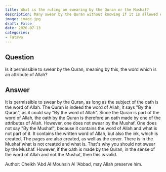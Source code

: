 ```yaml
---
title: What is the ruling on swearing by the Quran or the Mushaf?
description: Many swear by the Quran without knowing if it is allowed or not
image: image.jpg
draft: False
date: 2020-07-13
categories:
- Fatawa
---
```


## Question

Is it permissible to swear by the Quran, meaning by this, the word which is an attribute
of Allah?

## Answer

It is permissible to swear by the Quran, as long as the subject of the oath is the word of
Allah. The Quran is indeed the word of Allah, it says "By the Quran", as it could say "By
the word of Allah". Since the Quran is part of the word of Allah, the oath by the Quran is
therefore an oath made by one of the attributes of Allah. However, one does not swear by
the Mushaf. One does not say "By the Mushaf", because it contains the word of Allah and
what is not part of it. It contains the written word of Allah, but also the ink, which is
created. The pages are also created, as well as the cover. There is in the Mushaf what is
not created and what is. That's why you should not swear by the Mushaf. However, if the
oath is made by the Quran, in the sense of the word of Allah and not the Mushaf, then this
is valid.

Author: Cheikh 'Abd Al Mouhsin Al 'Abbad, may Allah preserve him.